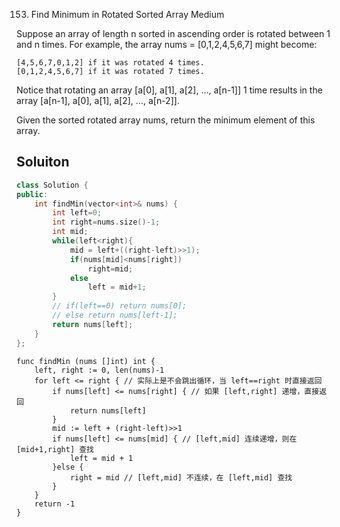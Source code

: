 153. Find Minimum in Rotated Sorted Array
Medium

Suppose an array of length n sorted in ascending order is rotated between 1 and n times. For example, the array nums = [0,1,2,4,5,6,7] might become:

    [4,5,6,7,0,1,2] if it was rotated 4 times.
    [0,1,2,4,5,6,7] if it was rotated 7 times.

Notice that rotating an array [a[0], a[1], a[2], ..., a[n-1]] 1 time results in the array [a[n-1], a[0], a[1], a[2], ..., a[n-2]].

Given the sorted rotated array nums, return the minimum element of this array.

## Soluiton

```C++
class Solution {
public:
    int findMin(vector<int>& nums) {
        int left=0;
        int right=nums.size()-1;
        int mid;
        while(left<right){
            mid = left+((right-left)>>1);
            if(nums[mid]<nums[right])
                right=mid;
            else
                left = mid+1;
        }
        // if(left==0) return nums[0];
        // else return nums[left-1];
        return nums[left];
    }
};

```

```golang
func findMin (nums []int) int {
    left, right := 0, len(nums)-1
    for left <= right { // 实际上是不会跳出循环，当 left==right 时直接返回
        if nums[left] <= nums[right] { // 如果 [left,right] 递增，直接返回
            return nums[left]
        }
        mid := left + (right-left)>>1
        if nums[left] <= nums[mid] { // [left,mid] 连续递增，则在 [mid+1,right] 查找
            left = mid + 1
        }else {
            right = mid // [left,mid] 不连续，在 [left,mid] 查找
        }
    }
    return -1
}
```
